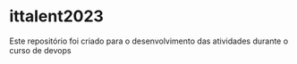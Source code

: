 # ittalent2023
Este repositório foi criado para o desenvolvimento das atividades durante o curso de devops
